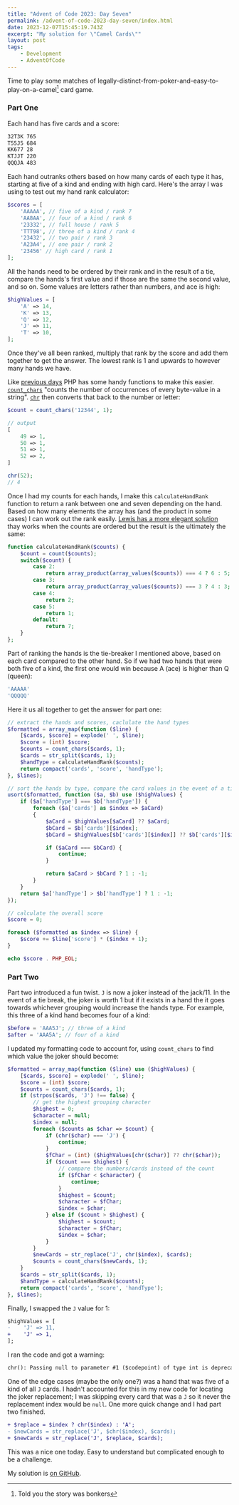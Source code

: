 ```yaml
---
title: "Advent of Code 2023: Day Seven"
permalink: /advent-of-code-2023-day-seven/index.html
date: 2023-12-07T15:45:19.743Z
excerpt: "My solution for \"Camel Cards\""
layout: post
tags:
    - Development
    - AdventOfCode
---
```


Time to play some matches of legally-distinct-from-poker-and-easy-to-play-on-a-camel[^1] card game.

### Part One

Each hand has five cards and a score:

```bash
32T3K 765
T55J5 684
KK677 28
KTJJT 220
QQQJA 483
```

Each hand outranks others based on how many cards of each type it has, starting at five of a kind and ending with high card. Here's the array I was using to test out my hand rank calculator:

```php
$scores = [
    'AAAAA', // five of a kind / rank 7
    'AA8AA', // four of a kind / rank 6
    '23332', // full house / rank 5
    'TTT98', // three of a kind / rank 4
    '23432', // two pair / rank 3
    'A23A4', // one pair / rank 2
    '23456' // high card / rank 1
];
```

All the hands need to be ordered by their rank and in the result of a tie, compare the hands's first value and if those are the same the second value, and so on. Some values are letters rather than numbers, and ace is high:

```php
$highValues = [
    'A' => 14,
    'K' => 13,
    'Q' => 12,
    'J' => 11,
    'T' => 10,
];
```

Once they've all been ranked, multiply that rank by the score and add them together to get the answer. The lowest rank is 1 and upwards to however many hands we have.

Like [previous days](https://rknight.me/blog/tags/adventofcode/) PHP has some handy functions to make this easier. [`count_chars`](https://www.php.net/manual/en/function.count-chars.php) "counts the number of occurrences of every byte-value in a string". [`chr`](https://www.php.net/manual/en/function.chr.php) then converts that back to the number or letter:

```php
$count = count_chars('12344', 1);

// output
[
	49 => 1,
	50 => 1,
	51 => 1,
	52 => 2,
]

chr(52);
// 4
```

Once I had my counts for each hands, I make this `calculateHandRank` function to return a rank between one and seven depending on the hand. Based on how many elements the array has (and the product in some cases) I can work out the rank easily. [Lewis has a more elegant solution](https://lewisdale.dev/post/advent-of-code-2023-day-seven/) thay works when the counts are ordered but the result is the ultimately the same:

```php
function calculateHandRank($counts) {
    $count = count($counts);
    switch($count) {
        case 2:
            return array_product(array_values($counts)) === 4 ? 6 : 5;
        case 3:
            return array_product(array_values($counts)) === 3 ? 4 : 3;
        case 4:
            return 2;
        case 5:
            return 1;
        default:
            return 7;
    }
};
```

Part of ranking the hands is the tie-breaker I mentioned above, based on each card compared to the other hand. So if we had two hands that were both five of a kind, the first one would win because A (ace) is higher than Q (queen):

```bash
'AAAAA'
'QQQQQ'
```

Here it us all together to get the answer for part one:

```php
// extract the hands and scores, caclulate the hand types
$formatted = array_map(function ($line) {
    [$cards, $score] = explode(' ', $line);
    $score = (int) $score;
    $counts = count_chars($cards, 1);
    $cards = str_split($cards, 1);
    $handType = calculateHandRank($counts);
    return compact('cards', 'score', 'handType');
}, $lines);

// sort the hands by type, compare the card values in the event of a tie break
usort($formatted, function ($a, $b) use ($highValues) {
    if ($a['handType'] === $b['handType']) {
        foreach ($a['cards'] as $index => $aCard)
        {
            $aCard = $highValues[$aCard] ?? $aCard;
            $bCard = $b['cards'][$index];
            $bCard = $highValues[$b['cards'][$index]] ?? $b['cards'][$index];

            if ($aCard === $bCard) {
                continue;
            }

            return $aCard > $bCard ? 1 : -1;
        }
    }
    return $a['handType'] > $b['handType'] ? 1 : -1;
});

// calculate the overall score 
$score = 0;

foreach ($formatted as $index => $line) {
    $score += $line['score'] * ($index + 1);
}

echo $score . PHP_EOL;
```

### Part Two

Part two introduced a fun twist. `J` is now a joker instead of the jack/11. In the event of a tie break, the joker is worth 1 but if it exists in a hand the it goes towards whichever grouping would increase the hands type. For example, this three of a kind hand becomes four of a kind:

```php
$before = 'AAA5J'; // three of a kind
$after = 'AAA5A'; // four of a kind
```

I updated my formatting code to account for, using `count_chars` to find which value the joker should become:

```php
$formatted = array_map(function ($line) use ($highValues) {
    [$cards, $score] = explode(' ', $line);
    $score = (int) $score;
    $counts = count_chars($cards, 1);
    if (strpos($cards, 'J') !== false) {
        // get the highest grouping character
        $highest = 0;
        $character = null;
        $index = null;
        foreach ($counts as $char => $count) {
            if (chr($char) === 'J') {
                continue;
            }
            $fChar = (int) ($highValues[chr($char)] ?? chr($char));
            if ($count === $highest) {
                // compare the numbers/cards instead of the count
                if ($fChar < $character) {
                    continue;
                }
                $highest = $count;
                $character = $fChar;
                $index = $char;
            } else if ($count > $highest) {
                $highest = $count;
                $character = $fChar;
                $index = $char;
            }
        }
        $newCards = str_replace('J', chr($index), $cards);
        $counts = count_chars($newCards, 1);
    }
    $cards = str_split($cards, 1);
    $handType = calculateHandRank($counts);
    return compact('cards', 'score', 'handType');
}, $lines);
```

Finally, I swapped the `J` value for 1:

```diff
$highValues = [
-    'J' => 11,
+    'J' => 1,
];
```

I ran the code and got a warning:

```txt
chr(): Passing null to parameter #1 ($codepoint) of type int is deprecated
```

One of the edge cases (maybe the only one?) was a hand that was five of a kind of all `J` cards. I hadn't accounted for this in my new code for locating the joker replacement; I was skipping every card that was a `J` so it never the replacement index would be `null`. One more quick change and I had part two finished.

```diff
+ $replace = $index ? chr($index) : 'A';
- $newCards = str_replace('J', $chr($index), $cards);
+ $newCards = str_replace('J', $replace, $cards);
```

This was a nice one today. Easy to understand but complicated enough to be a challenge.

My solution is [on GitHub](https://github.com/rknightuk/adventofcode/tree/main/2023/07).

[^1]: Told you the story was bonkers